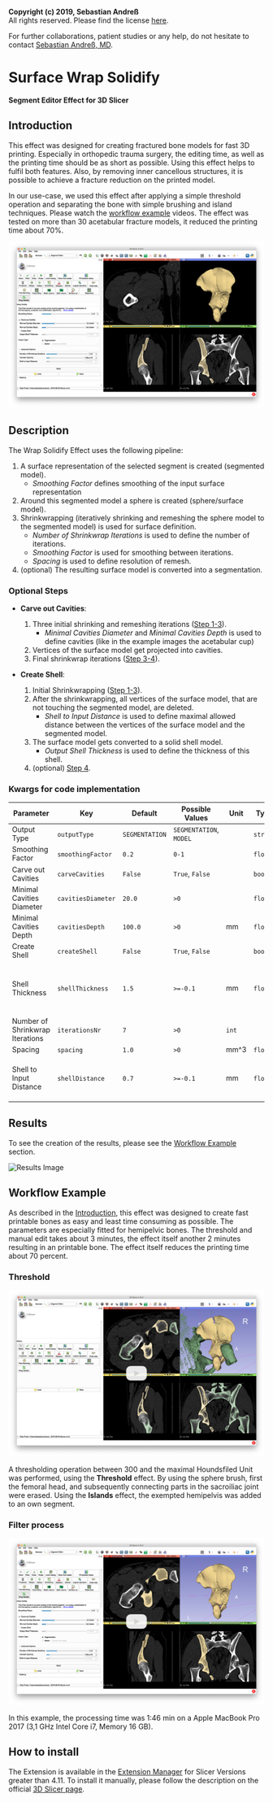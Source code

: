 **Copyright (c) 2019, Sebastian Andreß**\
All rights reserved. Please find the license [here](https://github.com/sebastianandress/Slicer-SurfaceWrapSolidify/blob/master/LICENSE.md).

For further collaborations, patient studies or any help, do not hesitate to contact [Sebastian Andreß, MD](mailto:sebastian.andress@med.uni-muenchen.de).

# Surface Wrap Solidify
**Segment Editor Effect for 3D Slicer**

## Introduction
This effect was designed for creating fractured bone models for fast 3D printing. Especially in orthopedic trauma surgery, the editing time, as well as the printing time should be as short as possible. Using this effect helps to fulfil both features. Also, by removing inner cancellous structures, it is possible to achieve a fracture reduction on the printed model.

In our use-case, we used this effect after applying a simple threshold operation and separating the bone with simple brushing and island techniques. Please watch the [workflow example](#Workflow-Example) videos. The effect was tested on more than 30 acetabular fracture models, it reduced the printing time about 70%.

![Screenshot](/Resources/Screenshots/screenshot1.png)

## Description
The Wrap Solidify Effect uses the following pipeline:

1. A surface representation of the selected segment is created (segmented model).
    * _Smoothing Factor_ defines smoothing of the input surface representation
2. Around this segmented model a sphere is created (sphere/surface model).
3. Shrinkwrapping (iteratively shrinking and remeshing the sphere model to the segmented model) is used for surface definition.
    * _Number of Shrinkwrap Iterations_ is used to define the number of iterations.
    * _Smoothing Factor_ is used for smoothing between iterations.
    * _Spacing_ is used to define resolution of remesh.
4. (optional) The resulting surface model is converted into a segmentation.

### Optional Steps

* **Carve out Cavities**:
    1. Three initial shrinking and remeshing iterations ([Step 1-3](#Description)).
        * _Minimal Cavities Diameter_ and _Minimal Cavities Depth_ is used to define cavities (like in the example images the acetabular cup)
    2. Vertices of the surface model get projected into cavities.
    3. Final shrinkwrap iterations ([Step 3-4](#Description)).

* **Create Shell**:
    1. Initial Shrinkwrapping ([Step 1-3](#Description)).
    2. After the shrinkwrapping, all vertices of the surface model, that are not touching the segmented model, are deleted.
        * _Shell to Input Distance_ is used to define maximal allowed distance between the vertices of the surface model and the segmented model.
    3. The surface model gets converted to a solid shell model.
        * _Output Shell Thickness_ is used to define the thickness of this shell.
    4. (optional) [Step 4](#Description).


### Kwargs for code implementation
| Parameter | Key | Default | Possible Values | Unit | Type | Feature
| - | - | - | - | - | - | - |
| Output Type | `outputType` | `SEGMENTATION` | `SEGMENTATION`, `MODEL` | | `string` | |
| Smoothing Factor | `smoothingFactor` | `0.2` | `0-1` | | `float` | |
| Carve out Cavities | `carveCavities` | `False` | `True`, `False` | | `bool` | |
| Minimal Cavities Diameter | `cavitiesDiameter` | `20.0` | `>0` |  |  `float` | |
| Minimal Cavities Depth | `cavitiesDepth` | `100.0` | `>0` | mm | `float` | |
| Create Shell | `createShell` | `False` | `True`, `False` | | `bool` | |
| Shell Thickness | `shellThickness` | `1.5` | `>=-0.1` | mm | `float` | If <0, a non-solid model will be created. |
| Number of Shrinkwrap Iterations | `iterationsNr` | `7` | `>0` | `int` | |
| Spacing | `spacing` | `1.0` | `>0` | mm^3 | `float` | |
| Shell to Input Distance | `shellDistance` | `0.7` | `>=-0.1` | mm | `float` | If <0, no vertex gets deleted. |


## Results
To see the creation of the results, please see the [Workflow Example](#Workflow-Example) section.

![Results Image](/Resources/Media/result.gif)


## Workflow Example

As described in the [Introduction](#Introduction), this effect was designed to create fast printable bones as easy and least time consuming as possible. The parameters are especially fitted for hemipelvic bones. The threshold and manual edit takes about 3 minutes, the effect itself another 2 minutes resulting in an printable bone. The effect itself reduces the printing time about 70 percent.

### Threshold
[![Threshold Video Preview Image](/Resources/Media/threshold.png)](https://1drv.ms/v/s!AqzdGuIdWLfeiNpPJhrVKhDsuxqw7w?e=6DOqgo)

A thresholding operation between 300 and the maximal Houndsfiled Unit was performed, using the __Threshold__ effect. By using the sphere brush, first the femoral head, and subsequently connecting parts in the sacroiliac joint were erased. Using the __Islands__ effect, the exempted hemipelvis was added to an own segment.

### Filter process
[![Processing Video Preview Image](/Resources/Media/processing.png)](https://1drv.ms/v/s!AqzdGuIdWLfeiNpO1rx9ZGbbhk6frQ?e=5NFQMt)

In this example, the processing time was 1:46 min on a Apple MacBook Pro 2017 (3,1 GHz Intel Core i7, Memory 16 GB).


## How to install
The Extension is available in the [Extension Manager](http://slicer.kitware.com/midas3/slicerappstore/extension/view?extensionId=330842) for Slicer Versions greater than 4.11.
To install it manually, please follow the description on the official [3D Slicer page](https://www.slicer.org/wiki/Documentation/Nightly/Developers/FAQ/Extensions). 